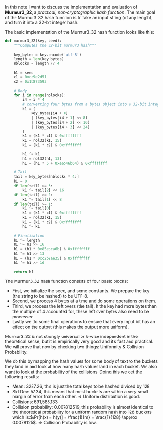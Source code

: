 In this note I want to discuss the implementation and evaluation of **Murmur3_32**, a _practical, non-cryptographic hash function_. The main goal of the Murmur3_32 hash function is to take an input string (of any length), and turn it into a 32-bit integer hash. 

The basic implementation of the Murmur3_32 hash function looks like this: 

```python
def murmur3_32(key, seed):
	"""Computes the 32-bit murmur3 hash"""
	
	key_bytes = key.encode('utf-8')
	length = len(key_bytes)
	nblocks = length // 4
	
	h1 = seed
	c1 = 0xcc9e2d51
	c2 = 0x1b873593
	
	# Body
	for i in range(nblocks):
		i4 = i * 4
		# converting four bytes from a bytes object into a 32-bit integer using little-endian byte order.
		k1 = (
			key_bytes[i4 + 0]
			| (key_bytes[i4 + 1] << 8)
			| (key_bytes[i4 + 2] << 16)
			| (key_bytes[i4 + 3] << 24)
		)
		k1 = (k1 * c1) & 0xffffffff
		k1 = rol32(k1, 15)
		k1 = (k1 * c2) & 0xffffffff
		
		h1 ^= k1
		h1 = rol32(h1, 13)
		h1 = (h1 * 5 + 0xe6546b64) & 0xffffffff
	
	# Tail
	tail = key_bytes[nblocks * 4:]
	k1 = 0
	if len(tail) >= 3:
		k1 ^= tail[2] << 16
	if len(tail) >= 2:
		k1 ^= tail[1] << 8
	if len(tail) >= 1:
		k1 ^= tail[0]
		k1 = (k1 * c1) & 0xffffffff
		k1 = rol32(k1, 15)
		k1 = (k1 * c2) & 0xffffffff
		h1 ^= k1
	
	# Finalization
	h1 ^= length
	h1 ^= h1 >> 16
	h1 = (h1 * 0x85ebca6b) & 0xffffffff
	h1 ^= h1 >> 13
	h1 = (h1 * 0xc2b2ae35) & 0xffffffff
	h1 ^= h1 >> 16
	
	return h1
```

The Murmur3_32 hash function consists of four basic blocks:
- First, we initialize the seed, and some constants. We prepare the key (the string to be hashed) to be UTF-8.
- Second, we process 4 bytes at a time and do some operations on them. 
- Third, we process the left overs (the tail). If the key had more bytes than the multiple of 4 accounted for, these left over bytes also need to be processed.
- Lastly we do some final operations to ensure that every input bit has an effect on the output (this makes the output more uniform).

Murmur3_32 is not strongly universal or k-wise independent in the theoretical sense, but it is empirically very good and it’s fast and practical. We will prove that now by checking two things: Uniformity & Collision Probability. 

We do this by mapping the hash values for some body of text to the buckets they land in and look at how many hash values land in each bucket. We also want to look at the probability of the collisions. Doing this we get the following results: 
- Mean: 3287.26, this is just the total keys to be hashed divided by 128 
- Std Dev: 57.34, this means that most buckets are within a very small margin of error from each other.
  => Uniform distribution is good.
- Collisions: 691,588,133
- Collision probability: 0.007812519, this probability is almost identical to the theoretical probability for a uniform random hash into 128 buckets which is:$\Pr[h(x) = h(y)] = \frac{1}{m} = \frac{1}{128} \approx 0.0078125$.
  => Collision Probability is low. 

